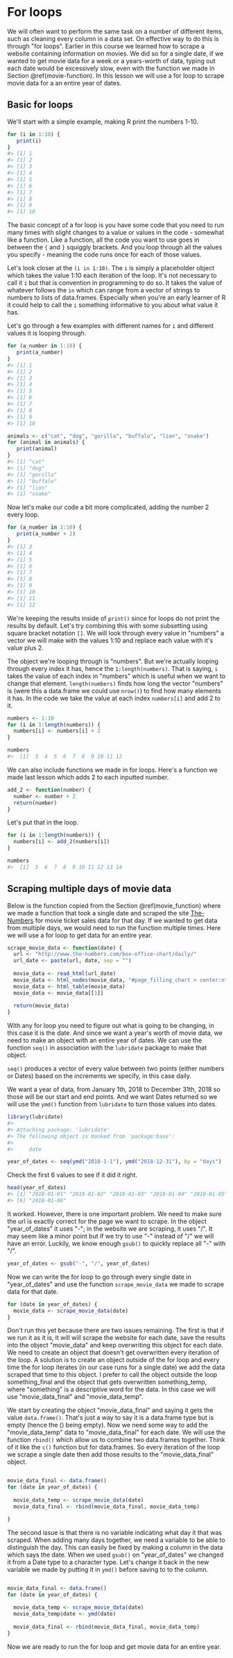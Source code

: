 
# For loops

We will often want to perform the same task on a number of different items, such as cleaning every column in a data set. On effective way to do this is through "for loops". Earlier in this course we learned how to scrape a website containing information on movies. We did so for a single date, if we wanted to get movie data for a week or a years-worth of data, typing out each date would be excessively slow, even with the function we made in Section \@ref(movie-function). In this lesson we will use a for loop to scrape movie data for a an entire year of dates. 

## Basic for loops

We'll start with a simple example, making R print the numbers 1-10. 


```r
for (i in 1:10) {
   print(i)
}
#> [1] 1
#> [1] 2
#> [1] 3
#> [1] 4
#> [1] 5
#> [1] 6
#> [1] 7
#> [1] 8
#> [1] 9
#> [1] 10
```

The basic concept of a for loop is you have some code that you need to run many times with slight changes to a value or values in the code - somewhat like a function. Like a function, all the code you want to use goes in between the `{` and `}` squiggly brackets. And you loop through all the values you specify - meaning the code runs once for each of those values. 

Let's look closer at the `(i in 1:10)`. The `i` is simply a placeholder object which takes the value 1:10 each iteration of the loop. It's not necessary to call it `i` but that is convention in programming to do so. It takes the value of whatever follows the `in` which can range from a vector of strings to numbers to lists of data.frames. Especially when you're an early learner of R it could help to call the `i` something informative to you about what value it has. 

Let's go through a few examples with different names for `i` and different values it is looping through. 


```r
for (a_number in 1:10) {
   print(a_number)
}
#> [1] 1
#> [1] 2
#> [1] 3
#> [1] 4
#> [1] 5
#> [1] 6
#> [1] 7
#> [1] 8
#> [1] 9
#> [1] 10
```



```r
animals <- c("cat", "dog", "gorilla", "buffalo", "lion", "snake")
for (animal in animals) {
   print(animal)
}
#> [1] "cat"
#> [1] "dog"
#> [1] "gorilla"
#> [1] "buffalo"
#> [1] "lion"
#> [1] "snake"
```

Now let's make our code a bit more complicated, adding the number 2 every loop. 


```r
for (a_number in 1:10) {
   print(a_number + 2)
}
#> [1] 3
#> [1] 4
#> [1] 5
#> [1] 6
#> [1] 7
#> [1] 8
#> [1] 9
#> [1] 10
#> [1] 11
#> [1] 12
```

We're keeping the results inside of `print()` since for loops do not print the results by default. Let's try combining this with some subsetting using square bracket notation `[]`. We will look through every value in "numbers" a vector we will make with the values 1:10 and replace each value with it's value plus 2.

The object we're looping through is "numbers". But we're actually looping through every index it has, hence the `1:length(numbers)`. That is saying, `i` takes the value of each index in "numbers" which is useful when we want to change that element. `length(numbers)` finds how long the vector "numbers" is (were this a data.frame we could use `nrow()`) to find how many elements it has. In the code we take the value at each index `numbers[i]` and add 2 to it. 


```r
numbers <- 1:10
for (i in 1:length(numbers)) {
  numbers[i] <- numbers[i] + 2
}
```


```r
numbers
#>  [1]  3  4  5  6  7  8  9 10 11 12
```

We can also include functions we made in for loops. Here's a function we made last lesson which adds 2 to each inputted number. 


```r
add_2 <- function(number) {
  number <- number + 2
  return(number)
}
```

Let's put that in the loop. 


```r
for (i in 1:length(numbers)) {
  numbers[i] <- add_2(numbers[i])
}
```


```r
numbers
#>  [1]  5  6  7  8  9 10 11 12 13 14
```


## Scraping multiple days of movie data

Below is the function copied from the Section \@ref(movie_function) where we made a function that took a single date and scraped the site [The-Numbers](https://www.the-numbers.com/) for movie ticket sales data for that day. If we wanted to get data from multiple days, we would need to run the function multiple times. Here we will use a for loop to get data for an entire year. 


```r
scrape_movie_data <- function(date) {
  url <- "http://www.the-numbers.com/box-office-chart/daily/"
  url_date <- paste(url, date, sep = "")
  
  movie_data <- read_html(url_date)
  movie_data <- html_nodes(movie_data, "#page_filling_chart > center:nth-child(2) > table")
  movie_data <- html_table(movie_data)
  movie_data <- movie_data[[1]]
  
  return(movie_data)
}
```

With any for loop you need to figure out what is going to be changing, in this case it is the date. And since we want a year's worth of movie data, we need to make an object with an entire year of dates. We can use the function `seq()` in association with the `lubridate` package to make that object.

`seq()` produces a vector of every value between two points (either numbers or Dates) based on the increments we specify, in this case daily. 

We want a year of data, from January 1th, 2018 to December 31th, 2018 so those will be our start and end points. And we want Dates returned so we will use the `ymd()` function from `lubridate` to turn those values into dates.


```r
library(lubridate)
#> 
#> Attaching package: 'lubridate'
#> The following object is masked from 'package:base':
#> 
#>     date
```



```r
year_of_dates <- seq(ymd("2018-1-1"), ymd("2018-12-31"), by = "days")
```

Check the first 6 values to see if it did it right.


```r
head(year_of_dates)
#> [1] "2018-01-01" "2018-01-02" "2018-01-03" "2018-01-04" "2018-01-05"
#> [6] "2018-01-06"
```

It worked. However, there is one important problem. We need to make sure the url is exactly correct for the page we want to scrape. In the object "year_of_dates" it uses "-"; in the website we are scraping, it uses "/". It may seem like a minor point but if we try to use "-" instead of "/" we will have an error. Luckily, we know enough `gsub()` to quickly replace all "-" with "/".


```r
year_of_dates <- gsub("-", "/", year_of_dates)
```

Now we can write the for loop to go through every single date in "year_of_dates" and use the function `scrape_movie_data` we made to scrape data for that date.


```r
for (date in year_of_dates) {
  movie_data <- scrape_movie_data(date)
}
```

Don't run this yet because there are two issues remaining. The first is that if we run it as it is, it will will scrape the website for each date, save the results into the object "movie_data" and keep overwriting this object for each date. We need to create an object that doesn't get overwritten every iteration of the loop. A solution is to create an object outside of the for loop and every time the for loop iterates (in our case runs for a single date) we add the data scraped that time to this object. I prefer to call the object outside the loop something_final and the object that gets overwritten something_temp, where "something" is a descriptive word for the data. In this case we will use "movie_data_final" and "movie_data_temp".

We start by creating the object "movie_data_final" and saying it gets the value `data.frame()`. That's just a way to say it is a data.frame type but is empty (hence the () being empty). Now we need some way to add the "movie_data_temp" data to "movie_data_final" for each date. We will use the function `rbind()` which allow us to combine two data.frames together. Think of it like the `c()` function but for data.frames. So every iteration of the loop we scrape a single date then add those results to the "movie_data_final" object.


```r

movie_data_final <- data.frame()
for (date in year_of_dates) {
  
  movie_data_temp <- scrape_movie_data(date)
  movie_data_final <- rbind(movie_data_final, movie_data_temp)

}
```

The second issue is that there is no variable indicating what day it that was scraped. When adding many days together, we need a variable to be able to distinguish the day. This can easily be fixed by making a column in the data which says the date. When we used `gsub()` on "year_of_dates" we changed it from a Date type to a character type. Let's change it back in the new variable we made by putting it in `ymd()` before saving to to the column.


```r

movie_data_final <- data.frame()
for (date in year_of_dates) {
  
  movie_data_temp <- scrape_movie_data(date)
  movie_data_temp$date <- ymd(date)
  
  movie_data_final <- rbind(movie_data_final, movie_data_temp)
}
```

Now we are ready to run the for loop and get movie data for an entire year.
